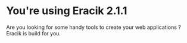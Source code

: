 # You're using Eracik 2.1.1

Are you looking for some handy tools to create your web applications ? Eracik is build for you.
		